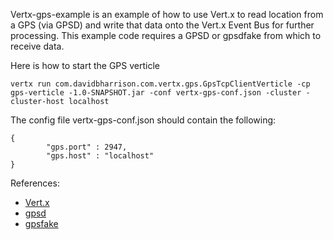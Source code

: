 Vertx-gps-example is an example of how to use Vert.x to read location from a GPS (via GPSD) and write that data onto the Vert.x Event Bus for further processing.  This example code requires a GPSD or gpsdfake from which to receive data.

Here is how to start the GPS verticle

```
vertx run com.davidbharrison.com.vertx.gps.GpsTcpClientVerticle -cp gps-verticle -1.0-SNAPSHOT.jar -conf vertx-gps-conf.json -cluster -cluster-host localhost 
```

The config file vertx-gps-conf.json should contain the following:
```
{
        "gps.port" : 2947,
        "gps.host" : "localhost"
}
```

References: 

* [Vert.x](http://vertx.io/)
* [gpsd](http://catb.org/gpsd/)
* [gpsfake](http://catb.org/gpsd/gpsfake.html)


